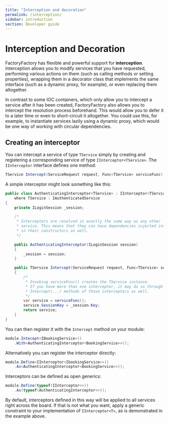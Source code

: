 ```yaml
---
title: "Interception and decoration"
permalink: /interception/
sidebar: introduction
section: Developer guide
---
```


Interception and Decoration
===========================
FactoryFactory has flexible and powerful support for **interception**.
Interception allows you to modify services that you have requested, performing
various actions on them (such as calling methods or setting properties),
wrapping them in a decorator class that implements the same interface (such as a
dynamic proxy, for example), or even replacing them altogether.

In contrast to some IOC containers, which only allow you to intercept a service
after it has been created, FactoryFactory also allows you to intercept the
resolution process beforehand. This would allow you to defer it to a later time
or even to short-circuit it altogether. You could use this, for example, to
instantiate services lazily using a dynamic proxy, which would be one way of
working with circular dependencies.

Creating an interceptor
-----------------------
You can intercept a service of type `TService` simply by creating and
registering a corresponding service of type `IInterceptor<TService>`. The
`IInterceptor` interface defines one method:

```c#
TService Intercept(ServiceRequest request, Func<TService> serviceFunc);
```

A simple interceptor might look something like this:

```c#
public class AuthenticatingInterceptor<TService> : IInterceptor<TService>
    where TService : IAuthenticatedService
{
    private ILoginSession _session;

    /*
     * Interceptors are resolved in exactly the same way as any other
     * service. This means that they can have dependencies injected into them
     * in their constructors as well.
     */

    public AuthenticatingInterceptor(ILoginSession session)
    {
        _session = session;
    }

    public TService Intercept(ServiceRequest request, Func<TService> serviceFunc)
    {
        /*
         * Invoking serviceFunc() creates the TService instance.
         * If you have more than one interceptor, it may do so through the other
         * Intercept(...) methods of those interceptors as well.
         */
        var service = serviceFunc();
        service.SessionKey = _session.Key;
        return service;
    }
}
```

You can then register it with the `Intercept` method on your module:

```c#
module.Intecept<IBookingService>()
    .With<AuthenticatingInterceptor<BookingService>>();
```

Alternatively you can register the interceptor directly:

```c#
module.Define<IInterceptor<IbookingService>>()
    .As<AuthenticatingInterceptor<BookingService>>();
```

Interceptors can be defined as open generics:

```c#
module.Define(typeof(IInterceptor<>))
    .As(typeof(AuthenticatingInterceptor<>));
```

By default, interceptors defined in this way will be applied to all services
right across the board. If that is not what you want, apply a generic
constraint to your implementation of `IInterceptor<T>`, as is demonstrated in
the example above.